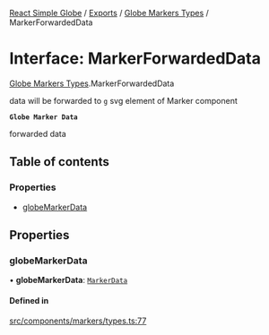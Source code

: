 [React Simple Globe](../README.md) / [Exports](../modules.md) / [Globe Markers Types](../modules/Globe_Markers_Types.md) / MarkerForwardedData

# Interface: MarkerForwardedData

[Globe Markers Types](../modules/Globe_Markers_Types.md).MarkerForwardedData

data will be forwarded to `g` svg element of Marker component

**`Globe Marker Data`**

forwarded data

## Table of contents

### Properties

- [globeMarkerData](Globe_Markers_Types.MarkerForwardedData.md#globemarkerdata)

## Properties

### globeMarkerData

• **globeMarkerData**: [`MarkerData`](Globe_Markers_Types.MarkerData.md)

#### Defined in

[src/components/markers/types.ts:77](https://github.com/Gaushao/d3-react-globe/blob/636f719/src/components/markers/types.ts#L77)

